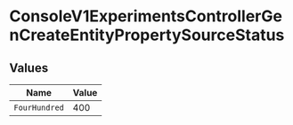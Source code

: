 # ConsoleV1ExperimentsControllerGenCreateEntityPropertySourceStatus


## Values

| Name          | Value         |
| ------------- | ------------- |
| `FourHundred` | 400           |